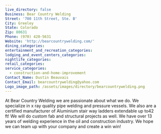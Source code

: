 ```yaml
---
live_directory: false
Business: Bear Country Welding
Street: '700 11th Street, Ste. B'
City: Greeley
State: Colorado
Zip: 80631
Phone: (970) 420-5631
Website: 'http://bearcountrywelding.com/'
dining_categories:
entertainment_and_recreation_categories:
lodging_and_event_centers_categories:
nightlife_categories:
retail_categories:
service_categories:
  - construction-and-home-improvement
Contact_Name: Dustin Beauvais
Contact_Email: bearcountrywelding@yahoo.com
Logo_image_path: /assets/images/directory/bearcountrywelding.png
---
```



At Bear Country Welding we are passionate about what we do. We specialize in x ray quality pipe welding and pressure vessels. We also are a certified manufacturer of Aluminium stair way ladders extendable up to42 ft! We will do custom fab and structural projects as well. We have over 13 years of welding experience in the oil and construction industry. We hope we can team up with your company and create a win win!